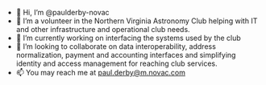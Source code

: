 - 👋 Hi, I’m @paulderby-novac
- 👀 I’m a volunteer in the Northern Virginia Astronomy Club helping with IT and other infrastructure and operational club needs.
- 🌱 I’m currently working on interfacing the systems used by the club
- 💞️ I’m looking to collaborate on data interoperability, address normalization, payment and accounting interfaces and simplifying identity and access management for reaching club services.
- 📫 You may reach me at paul.derby@m.novac.com

<!---
paulderby-novac/paulderby-novac is a ✨ special ✨ repository because its `README.md` (this file) appears on your GitHub profile.
You can click the Preview link to take a look at your changes.
--->

